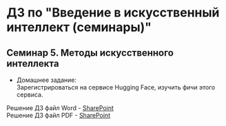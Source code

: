 # ДЗ по "Введение в искусственный интеллект (семинары)"

## Семинар 5. Методы искусственного интеллекта

* Домашнее задание:  
 Зарегистрироваться на сервисе Hugging Face, изучить фичи этого сервиса.

Решение ДЗ файл Word - [SharePoint](https://glonassgps-my.sharepoint.com/:w:/g/personal/uc20100_glonassgps_onmicrosoft_com/EavfPee2_ilJpeViCqXFkMEBCmB4V4cAsANrQLA836opJA?e=QXR4e8)  
Решение ДЗ файл PDF - [SharePoint](https://glonassgps-my.sharepoint.com/:b:/g/personal/uc20100_glonassgps_onmicrosoft_com/EYRCJo7COahDuvqzjYU4KdoBsQ_qmT9biK9uRyVBE3vqRg?e=pRfRyt)